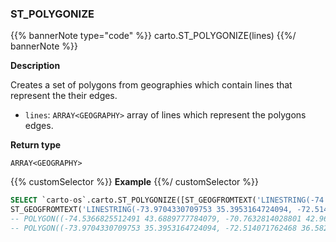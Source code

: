 ### ST_POLYGONIZE

{{% bannerNote type="code" %}}
carto.ST_POLYGONIZE(lines)
{{%/ bannerNote %}}

**Description**

Creates a set of polygons from geographies which contain lines that represent the their edges.

* `lines`: `ARRAY<GEOGRAPHY>` array of lines which represent the polygons edges.

**Return type**

`ARRAY<GEOGRAPHY>`

{{% customSelector %}}
**Example**
{{%/ customSelector %}}

``` sql
SELECT `carto-os`.carto.ST_POLYGONIZE([ST_GEOGFROMTEXT('LINESTRING(-74.5366825512491 43.6889777784079, -70.7632814028801 42.9679602005825, -70.2005131676838 43.8455720129728, -74.5366825512491 43.6889777784079)'), 
ST_GEOGFROMTEXT('LINESTRING(-73.9704330709753 35.3953164724094, -72.514071762468 36.5823995124737, -73.3262122666779 41.2706174323278, -73.9704330709753 35.3953164724094)')]);
-- POLYGON((-74.5366825512491 43.6889777784079, -70.7632814028801 42.9679602005825, -70.2005131676838 43.8455720129728, -74.5366825512491 43.6889777784079))
-- POLYGON((-73.9704330709753 35.3953164724094, -72.514071762468 36.5823995124737, -73.3262122666779 41.2706174323278, -73.9704330709753 35.3953164724094))
```
